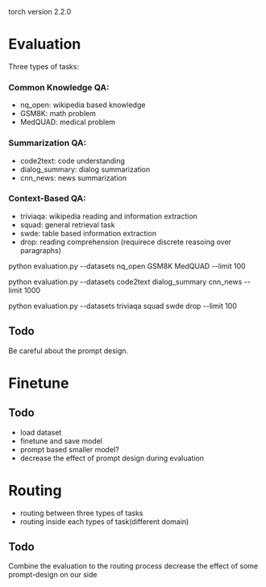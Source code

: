 torch version 2.2.0

# Evaluation
Three types of tasks:
### Common Knowledge QA: 
- nq_open: wikipedia based knowledge
- GSM8K: math problem
- MedQUAD: medical problem 
### Summarization QA:
- code2text: code understanding
- dialog_summary: dialog summarization
- cnn_news: news summarization
### Context-Based QA:
- triviaqa: wikipedia reading and information extraction
- squad: general retrieval task
- swde: table based information extraction
- drop: reading comprehension (requirece discrete reasoing over paragraphs)

python evaluation.py --datasets nq_open GSM8K MedQUAD --limit 100

python evaluation.py --datasets code2text dialog_summary cnn_news  --limit 1000

python evaluation.py --datasets triviaqa squad swde drop  --limit 100

## Todo
Be careful about the prompt design. 

# Finetune

## Todo
- load dataset
- finetune and save model
- prompt based smaller model?
- decrease the effect of prompt design during evaluation

# Routing
- routing between three types of tasks
- routing inside each types of task(different domain)
## Todo
Combine the evaluation to the routing process
decrease the effect of some prompt-design on our side